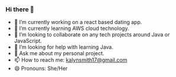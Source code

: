 ### Hi there 👋
- 🔭 I’m currently working on a react based dating app.
- 🌱 I’m currently learning AWS cloud technology.
- 👯 I’m looking to collaborate on any tech projects around Java or JavaScript.
- 🤔 I’m looking for help with learning Java.
- 💬 Ask me about my personal project.
- 📫 How to reach me: kalynsmith17@gmail.com
- 😄 Pronouns: She/Her

